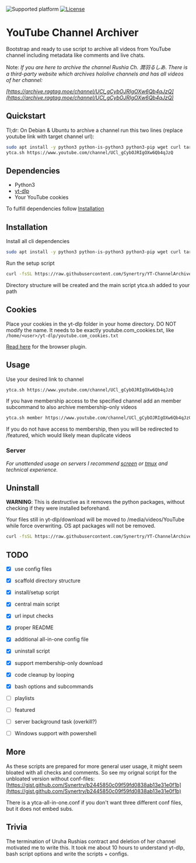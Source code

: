 
![Supported platform](https://img.shields.io/badge/OS-Ubuntu-orange)
[![License](https://img.shields.io/badge/License-Boost_1.0-lightblue.svg)](https://www.boost.org/LICENSE_1_0.txt)

# YouTube Channel Archiver

Bootstrap and ready to use script to archive all videos from YouTube channel including metadata like comments and live chats.


Note: *If you are here to archive the channel Rushia Ch. 潤羽るしあ*.
*There is a third-party website which archives hololive channels and has all videos of her channel:*

*[https://archive.ragtag.moe/channel/UCl_gCybOJRIgOXw6Qb4qJzQ](https://archive.ragtag.moe/channel/UCl_gCybOJRIgOXw6Qb4qJzQ)*


## Quickstart
Tl;dr: On Debian & Ubuntu to archive a channel run this two lines (replace youtube link with target channel url): 
```sh
sudo apt install -y python3 python-is-python3 python3-pip wget curl tar && curl -fsSL https://raw.githubusercontent.com/Synertry/YT-ChannelArchiver/main/deploy/ytca-setup.sh | bash
ytca.sh https://www.youtube.com/channel/UCl_gCybOJRIgOXw6Qb4qJzQ
```


## Dependencies

- Python3
- [yt-dlp](https://github.com/yt-dlp/yt-dlp)
- Your YouTube cookies

To fulfill dependencies follow [Installation](https://github.com/Synertry/YT-ChannelArchiver#Installation)


## Installation

Install all cli dependencies
```sh
sudo apt install -y python3 python-is-python3 python3-pip wget curl tar
```

Run the setup script
```sh
curl -fsSL https://raw.githubusercontent.com/Synertry/YT-ChannelArchiver/main/deploy/ytca-setup.sh | bash
```

Directory structure will be created and the main script ytca.sh added to your path


## Cookies

Place your cookies in the yt-dlp folder in your home directory.
DO NOT modify the name. It needs to be exactly youtube.com_cookies.txt, like
`/home/<user>/yt-dlp/youtube.com_cookies.txt`

[Read here](https://github.com/ytdl-org/youtube-dl#how-do-i-pass-cookies-to-youtube-dl) for the browser plugin.


## Usage

Use your desired link to channel

```sh
ytca.sh https://www.youtube.com/channel/UCl_gCybOJRIgOXw6Qb4qJzQ
```

If you have membership access to the specified channel add an member subcommand to also archive membership-only videos
```sh
ytca.sh member https://www.youtube.com/channel/UCl_gCybOJRIgOXw6Qb4qJzQ
```
If you do not have access to membership, then you will be redirected to /featured, which would likely mean duplicate videos

### Server

*For unattended usage on servers I recommend [screen](https://linuxize.com/post/how-to-use-linux-screen/) or [tmux](https://linuxize.com/post/getting-started-with-tmux/) and technical experience.*


## Uninstall

**WARNING**:
This is destructive as it removes the python packages, without checking if they were installed beforehand.

Your files still in yt-dlp/download will be moved to /media/videos/YouTube while force overwriting.
OS apt packages will not be removed.


```sh
curl -fsSL https://raw.githubusercontent.com/Synertry/YT-ChannelArchiver/main/deploy/ytca-uninstall.sh | bash
```

## TODO

- [x] use config files
- [x] scaffold directory structure
- [x] install/setup script
- [x] central main script
- [x] url input checks
- [x] proper README
- [x] additional all-in-one config file
- [x] uninstall script
- [x] support membership-only download
- [x] code cleanup by looping
- [x] bash options and subcommands
- [ ] playlists
- [ ] featured
- [ ] server background task (overkill?)
- [ ] Windows support with powershell


## More

As these scripts are prepared for more general user usage, it might seem bloated with all checks and comments.
So see my orignal script for the unbloated version without conf-files: [https://gist.github.com/Synertry/b2445850c09f59fd0838ab13e31e0f1b](https://gist.github.com/Synertry/b2445850c09f59fd0838ab13e31e0f1b)

There is a ytca-all-in-one.conf if you don't want three different conf files, but it does not embed subs.


## Trivia

The termination of Uruha Rushias contract and deletion of her channel motivated me to write this.
It took me about 10 hours to understand yt-dlp, bash script options and write the scripts + configs.